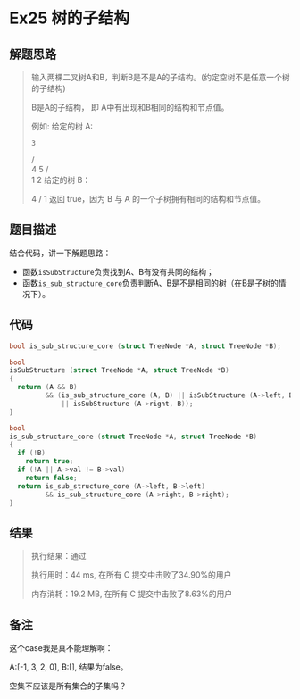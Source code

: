 # Ex25 树的子结构

## 解题思路

> 输入两棵二叉树A和B，判断B是不是A的子结构。(约定空树不是任意一个树的子结构)
>
> B是A的子结构， 即 A中有出现和B相同的结构和节点值。
>
> 例如:
> 给定的树 A:
>
>     3
>    / \
>   4   5
>  / \
> 1   2
> 给定的树 B：
>
>    4 
>   /
>  1
> 返回 true，因为 B 与 A 的一个子树拥有相同的结构和节点值。

## 题目描述

结合代码，讲一下解题思路：

* 函数`isSubStructure`负责找到A、B有没有共同的结构；
* 函数`is_sub_structure_core`负责判断A、B是不是相同的树（在B是子树的情况下）。

## 代码

```c
bool is_sub_structure_core (struct TreeNode *A, struct TreeNode *B);

bool
isSubStructure (struct TreeNode *A, struct TreeNode *B)
{
  return (A && B)
         && (is_sub_structure_core (A, B) || isSubStructure (A->left, B)
             || isSubStructure (A->right, B));
}

bool
is_sub_structure_core (struct TreeNode *A, struct TreeNode *B)
{
  if (!B)
    return true;
  if (!A || A->val != B->val)
    return false;
  return is_sub_structure_core (A->left, B->left)
         && is_sub_structure_core (A->right, B->right);
}
```

## 结果

> 执行结果：通过
>
> 执行用时：44 ms, 在所有 C 提交中击败了34.90%的用户
>
> 内存消耗：19.2 MB, 在所有 C 提交中击败了8.63%的用户

## 备注

这个case我是真不能理解啊：

A:\[-1, 3, 2, 0\], B:\[\], 结果为false。

空集不应该是所有集合的子集吗？